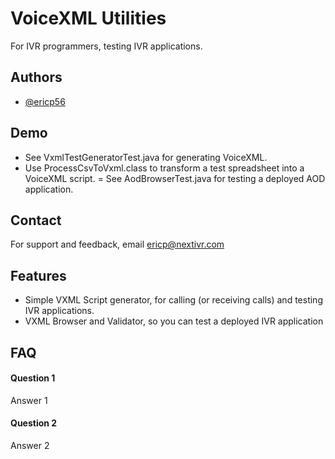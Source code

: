 # VoiceXML Utilities

For IVR programmers, testing IVR applications.


## Authors

- [@ericp56](https://www.github.com/ericp56)


## Demo

- See VxmlTestGeneratorTest.java for generating VoiceXML.
- Use ProcessCsvToVxml.class to transform a test spreadsheet into a VoiceXML script.
= See AodBrowserTest.java for testing a deployed AOD application.


## Contact 

For support and feedback, email ericp@nextivr.com

## Features

- Simple VXML Script generator, for calling (or receiving calls) and testing IVR applications.
- VXML Browser and Validator, so you can test a deployed IVR application

## FAQ

#### Question 1

Answer 1

#### Question 2

Answer 2

